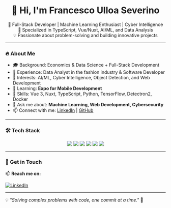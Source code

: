 <h1 align="center">👋 Hi, I'm Francesco Ulloa Severino</h1>

<p align="center">
  🚀 Full-Stack Developer | Machine Learning Enthusiast | Cyber Intelligence  
  <br>
  🎯 Specialized in TypeScript, Vue/Nuxt, AI/ML, and Data Analysis  
  <br>
  💡 Passionate about problem-solving and building innovative projects  
</p>

---

### 🔥 About Me
- 🎓 Background: Economics & Data Science + Full-Stack Development  
- 💼 Experience: Data Analyst in the fashion industry & Software Developer  
- 🧠 Interests: AI/ML, Cyber Intelligence, Object Detection, and Web Development  
- 🌱 Learning: **Expo for Mobile Development**  
- 🎯 Skills: Vue 3, Nuxt, TypeScript, Python, TensorFlow, Detectron2, Docker  
- 💬 Ask me about: **Machine Learning, Web Development, Cybersecurity**  
- 📫 Connect with me: [LinkedIn](https://www.linkedin.com/in/francescoulloaseverino/) | [GitHub](https://github.com/fulloa-s)  

---

### 🛠 Tech Stack
<p align="center">
  <img src="https://img.shields.io/badge/Vue-35495E?style=for-the-badge&logo=vue.js&logoColor=4FC08D">
  <img src="https://img.shields.io/badge/Nuxt-00C58E?style=for-the-badge&logo=nuxt.js&logoColor=white">
  <img src="https://img.shields.io/badge/TypeScript-3178C6?style=for-the-badge&logo=typescript&logoColor=white">
  <img src="https://img.shields.io/badge/Python-3776AB?style=for-the-badge&logo=python&logoColor=white">
  <img src="https://img.shields.io/badge/TensorFlow-FF6F00?style=for-the-badge&logo=tensorflow&logoColor=white">
  <img src="https://img.shields.io/badge/Docker-2496ED?style=for-the-badge&logo=docker&logoColor=white">
</p>

---


### 📩 Get in Touch
📫 **Reach me on:**  

[![LinkedIn](https://img.shields.io/badge/-LinkedIn-0077B5?style=for-the-badge&logo=linkedin&logoColor=white)](https://www.linkedin.com/in/francescoulloaseverino/)  

---

💡 _"Solving complex problems with code, one commit at a time."_ 🚀  
